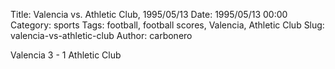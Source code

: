 Title: Valencia vs. Athletic Club, 1995/05/13
Date: 1995/05/13 00:00
Category: sports
Tags: football, football scores, Valencia, Athletic Club
Slug: valencia-vs-athletic-club
Author: carbonero


Valencia 3 - 1 Athletic Club
